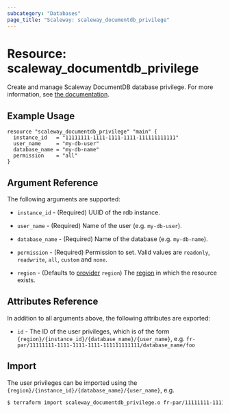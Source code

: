 ```yaml
---
subcategory: "Databases"
page_title: "Scaleway: scaleway_documentdb_privilege"
---
```


# Resource: scaleway_documentdb_privilege

Create and manage Scaleway DocumentDB database privilege.
For more information, see [the documentation](https://www.scaleway.com/en/developers/api/document_db/).

## Example Usage

```hcl
resource "scaleway_documentdb_privilege" "main" {
  instance_id   = "11111111-1111-1111-1111-111111111111"
  user_name     = "my-db-user"
  database_name = "my-db-name"
  permission    = "all"
}

```

## Argument Reference

The following arguments are supported:

- `instance_id` - (Required) UUID of the rdb instance.

- `user_name` - (Required) Name of the user (e.g. `my-db-user`).

- `database_name` - (Required) Name of the database (e.g. `my-db-name`).

- `permission` - (Required) Permission to set. Valid values are `readonly`, `readwrite`, `all`, `custom` and `none`.

- `region` - (Defaults to [provider](../index.md#region) `region`) The [region](../guides/regions_and_zones.md#regions) in which the resource exists.

## Attributes Reference

In addition to all arguments above, the following attributes are exported:

- `id` - The ID of the user privileges, which is of the form `{region}/{instance_id}/{database_name}/{user_name}`, e.g. `fr-par/11111111-1111-1111-1111-111111111111/database_name/foo`

## Import

The user privileges can be imported using the `{region}/{instance_id}/{database_name}/{user_name}`, e.g.

```bash
$ terraform import scaleway_documentdb_privilege.o fr-par/11111111-1111-1111-1111-111111111111/database_name/foo
```
